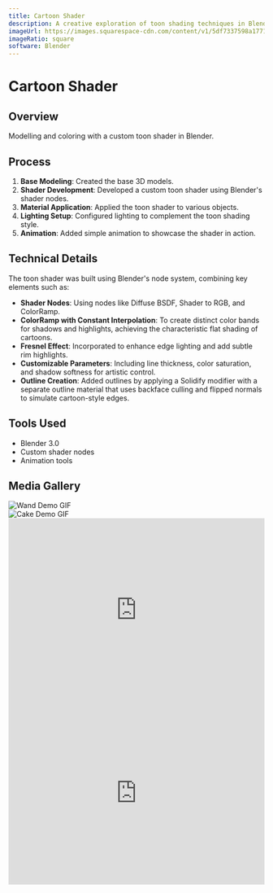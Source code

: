 ```yaml
---
title: Cartoon Shader
description: A creative exploration of toon shading techniques in Blender, showcasing custom shader development for stylized 3D models.
imageUrl: https://images.squarespace-cdn.com/content/v1/5df7337598a1771a4a73ef26/a0fc2f8f-c051-45b2-be66-1af75ae39598/Wnad+Demo+GIF.gif?format=2500w
imageRatio: square
software: Blender
---
```


# Cartoon Shader

## Overview

Modelling and coloring with a custom toon shader in Blender.

## Process

1. **Base Modeling**: Created the base 3D models.
2. **Shader Development**: Developed a custom toon shader using Blender's shader nodes.
3. **Material Application**: Applied the toon shader to various objects.
4. **Lighting Setup**: Configured lighting to complement the toon shading style.
5. **Animation**: Added simple animation to showcase the shader in action.

## Technical Details

The toon shader was built using Blender's node system, combining key elements such as:

- **Shader Nodes**: Using nodes like Diffuse BSDF, Shader to RGB, and ColorRamp.
- **ColorRamp with Constant Interpolation**: To create distinct color bands for shadows and highlights, achieving the characteristic flat shading of cartoons.
- **Fresnel Effect**: Incorporated to enhance edge lighting and add subtle rim highlights.
- **Customizable Parameters**: Including line thickness, color saturation, and shadow softness for artistic control.
- **Outline Creation**: Added outlines by applying a Solidify modifier with a separate outline material that uses backface culling and flipped normals to simulate cartoon-style edges.

## Tools Used

- Blender 3.0
- Custom shader nodes
- Animation tools

## Media Gallery
<div class="grid grid-cols-1 sm:grid-cols-2 gap-4 mt-0 mb-0 pt-0 pb-0">
  <div class="relative flex items-center justify-center">
    <img 
      src="https://images.squarespace-cdn.com/content/v1/5df7337598a1771a4a73ef26/a0fc2f8f-c051-45b2-be66-1af75ae39598/Wnad+Demo+GIF.gif?format=2500w" 
      alt="Wand Demo GIF"
      class="w-full h-auto object-contain rounded-lg" 
    />
  </div>
  <div class="relative flex items-center justify-center">
    <img 
      src="https://images.squarespace-cdn.com/content/v1/5df7337598a1771a4a73ef26/0b1c1a89-d066-4e5b-a24d-c52aef444a33/Cake+Demo+GIF.gif?format=2500w" 
      alt="Cake Demo GIF"
      class="w-full h-auto object-contain rounded-lg" 
    />
  </div>
  <div class="relative flex items-center justify-center">
    <iframe 
      src="https://player.vimeo.com/video/595566707" 
      width="100%" 
      height="360" 
      frameborder="0" 
      allow="autoplay; fullscreen; picture-in-picture" 
      allowfullscreen
      class="rounded-lg"
      title="Cartoon Shader Demo Video 1"></iframe>
  </div>
  <div class="relative flex items-center justify-center">
    <iframe 
      src="https://player.vimeo.com/video/595566536" 
      width="100%" 
      height="360" 
      frameborder="0" 
      allow="autoplay; fullscreen; picture-in-picture" 
      allowfullscreen
      class="rounded-lg"
      title="Cartoon Shader Demo Video 2"></iframe>
  </div>
</div>
